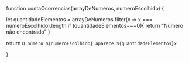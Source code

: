 function contaOcorrencias(arrayDeNumeros, numeroEscolhido) {
  
   let quantidadeElementos = arrayDeNumeros.filter(x => x === numeroEscolhido).length
   if (quantidadeElementos===0){
     return "Número não encontrado"
   }
   
   return `O número ${numeroEscolhido} aparece ${quantidadeElementos}x`
  
}